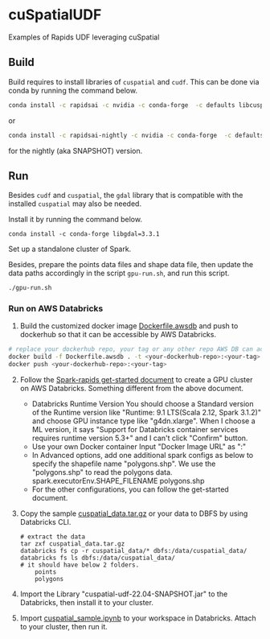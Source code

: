 # cuSpatialUDF

Examples of Rapids UDF leveraging cuSpatial

## Build
Build requires to install libraries of `cuspatial` and `cudf`. This can be done via conda by running the command below.
```Bash
conda install -c rapidsai -c nvidia -c conda-forge  -c defaults libcuspatial=22.02
```
or
```Bash
conda install -c rapidsai-nightly -c nvidia -c conda-forge  -c defaults libcuspatial=22.04
```
for the nightly (aka SNAPSHOT) version.

## Run
Besides `cudf` and `cuspatial`, the `gdal` library that is compatible with the installed `cuspatial` may also be needed.

Install it by running the command below.
```
conda install -c conda-forge libgdal=3.3.1
```
Set up a standalone cluster of Spark.

Besides, prepare the points data files and shape data file, then update the data paths accordingly in the script `gpu-run.sh`, and run this script.
 ```Bash
 ./gpu-run.sh
 ```
 
 ### Run on AWS Databricks
 1. Build the customized docker image [Dockerfile.awsdb](./Dockerfile.awsdb) and push to dockerhub so that it can be accessible by AWS Databricks.
 ```Bash
 # replace your dockerhub repo, your tag or any other repo AWS DB can access
 docker build -f Dockerfile.awsdb . -t <your-dockerhub-repo>:<your-tag>
 docker push <your-dockerhub-repo>:<your-tag>
 ```
 
 2. Follow the [Spark-rapids get-started document](https://github.com/NVIDIA/spark-rapids/blob/branch-22.04/docs/get-started/getting-started-databricks.md#start-a-databricks-cluster) to create a GPU cluster on AWS Databricks.
 Something different from the above document.
    * Databricks Runtime Version
  You should choose a Standard version of the Runtime version like "Runtime: 9.1 LTS(Scala 2.12, Spark 3.1.2)" and choose GPU instance type like "g4dn.xlarge". When I choose a ML version, it says "Support for Databricks container services requires runtime version 5.3+" and I can't click "Confirm" button.
    * Use your own Docker container
  Input "Docker Image URL" as "<your-dockerhub-repo>:<your-tag>"
    * In Advanced options, add one additional spark configs as below to specify the shapefile name "polygons.shp". We use the "polygons.shp" to read the polygons data.
  spark.executorEnv.SHAPE_FILENAME polygons.shp
    * For the other configurations, you can follow the get-started document.

 3. Copy the sample [cuspatial_data.tar.gz](../../datasets/cuspatial_data.tar.gz) or your data to DBFS by using Databricks CLI.
    ```
    # extract the data
    tar zxf cuspatial_data.tar.gz
    databricks fs cp -r cuspatial_data/* dbfs:/data/cuspatial_data/
    databricks fs ls dbfs:/data/cuspatial_data/
    # it should have below 2 folders.
        points
        polygons
    ```
 4. Import the Library "cuspatial-udf-22.04-SNAPSHOT.jar" to the Databricks, then install it to your cluster.
 5. Import [cuspatial_sample.ipynb](./notebooks/cuspatial_sample.ipynb) to your workspace in Databricks. Attach to your cluster, then run it.

